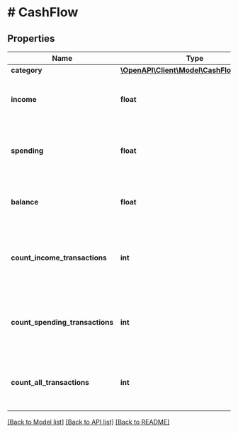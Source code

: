 # # CashFlow

## Properties

Name | Type | Description | Notes
------------ | ------------- | ------------- | -------------
**category** | [**\OpenAPI\Client\Model\CashFlowCategory**](CashFlowCategory.md) |  | [optional]
**income** | **float** | The total calculated income for the given category |
**spending** | **float** | The total calculated spending for the given category |
**balance** | **float** | The calculated balance for the given category |
**count_income_transactions** | **int** | The total count of income transactions for the given category |
**count_spending_transactions** | **int** | The total count of spending transactions for the given category |
**count_all_transactions** | **int** | The total count of all transactions for the given category |

[[Back to Model list]](../../README.md#models) [[Back to API list]](../../README.md#endpoints) [[Back to README]](../../README.md)
